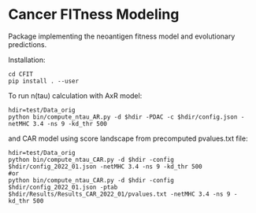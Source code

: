 # Cancer FITness Modeling 

Package implementing the neoantigen fitness model and evolutionary predictions.

Installation:

```
cd CFIT
pip install . --user
```

To run n(tau) calculation with AxR model: 
```
hdir=test/Data_orig
python bin/compute_ntau_AR.py -d $hdir -PDAC -c $hdir/config.json -netMHC 3.4 -ns 9 -kd_thr 500
```
and CAR model using score landscape from precomputed pvalues.txt file:
```
hdir=test/Data_orig
python bin/compute_ntau_CAR.py -d $hdir -config $hdir/config_2022_01.json -netMHC 3.4 -ns 9 -kd_thr 500
#or
python bin/compute_ntau_CAR.py -d $hdir -config $hdir/config_2022_01.json -ptab $hdir/Results/Results_CAR_2022_01/pvalues.txt -netMHC 3.4 -ns 9 -kd_thr 500

```
